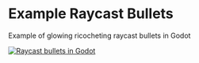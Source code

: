 # Example Raycast Bullets

Example of glowing ricocheting raycast bullets in Godot


[![Raycast bullets in Godot](https://img.youtube.com/vi/c5WWJmv87_o/0.jpg)](https://www.youtube.com/watch?v=c5WWJmv87_o, "Raycast bullets in Godot")

